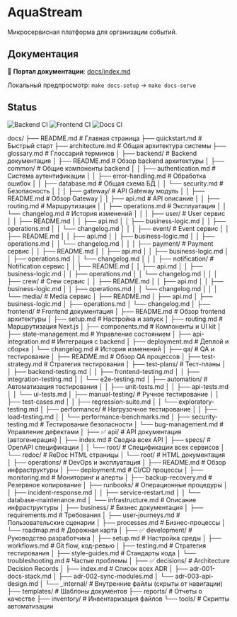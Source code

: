 # AquaStream

Микросервисная платформа для организации событий.

## Документация

📖 **Портал документации**: [docs/index.md](docs/index.md)

Локальный предпросмотр: `make docs-setup` → `make docs-serve`

## Status

![Backend CI](https://github.com/egorov-ma/aquastream/actions/workflows/backend-ci.yml/badge.svg)
![Frontend CI](https://github.com/egorov-ma/aquastream/actions/workflows/frontend-ci.yml/badge.svg)
![Docs CI](https://github.com/egorov-ma/aquastream/actions/workflows/docs-ci.yml/badge.svg)




docs/
├── README.md                     # Главная страница
├── quickstart.md                 # Быстрый старт
├── architecture.md               # Общая архитектура системы
├── glossary.md                   # Глоссарий терминов
│
├── backend/                      # Backend документация
│   ├── README.md                 # Обзор backend архитектуры
│   ├── common/                   # Общие компоненты backend
│   │   ├── authentication.md     # Система аутентификации
│   │   ├── error-handling.md     # Обработка ошибок
│   │   ├── database.md           # Общая схема БД
│   │   └── security.md           # Безопасность
│   │
│   ├── gateway/                  # API Gateway модуль
│   │   ├── README.md             # Обзор Gateway
│   │   ├── api.md                # API описание
│   │   ├── routing.md            # Маршрутизация
│   │   ├── operations.md         # Эксплуатация
│   │   └── changelog.md          # История изменений
│   │
│   ├── user/                     # User сервис
│   │   ├── README.md
│   │   ├── api.md
│   │   ├── business-logic.md
│   │   ├── operations.md
│   │   └── changelog.md
│   │
│   ├── event/                    # Event сервис
│   │   ├── README.md
│   │   ├── api.md
│   │   ├── business-logic.md
│   │   ├── operations.md
│   │   └── changelog.md
│   │
│   ├── payment/                  # Payment сервис
│   │   ├── README.md
│   │   ├── api.md
│   │   ├── business-logic.md
│   │   ├── operations.md
│   │   └── changelog.md
│   │
│   ├── notification/             # Notification сервис
│   │   ├── README.md
│   │   ├── api.md
│   │   ├── business-logic.md
│   │   ├── operations.md
│   │   └── changelog.md
│   │
│   ├── crew/                     # Crew сервис
│   │   ├── README.md
│   │   ├── api.md
│   │   ├── business-logic.md
│   │   ├── operations.md
│   │   └── changelog.md
│   │
│   └── media/                    # Media сервис
│       ├── README.md
│       ├── api.md
│       ├── business-logic.md
│       ├── operations.md
│       └── changelog.md
│
├── frontend/                     # Frontend документация
│   ├── README.md                 # Обзор frontend архитектуры
│   ├── setup.md                  # Настройка и запуск
│   ├── routing.md                # Маршрутизация Next.js
│   ├── components.md             # Компоненты и UI kit
│   ├── state-management.md       # Управление состоянием
│   ├── api-integration.md        # Интеграция с backend
│   ├── deployment.md             # Деплой и сборка
│   └── changelog.md              # История изменений
│
├── qa/                          # QA и тестирование
│   ├── README.md                # Обзор QA процессов
│   ├── test-strategy.md         # Стратегия тестирования
│   ├── test-plans/              # Тест-планы
│   │   ├── backend-testing.md
│   │   ├── frontend-testing.md
│   │   ├── integration-testing.md
│   │   └── e2e-testing.md
│   ├── automation/              # Автоматизация тестирования
│   │   ├── unit-tests.md
│   │   ├── api-tests.md
│   │   └── ui-tests.md
│   ├── manual-testing/          # Ручное тестирование
│   │   ├── test-cases.md
│   │   ├── regression-suite.md
│   │   └── exploratory-testing.md
│   ├── performance/             # Нагрузочное тестирование
│   │   ├── load-testing.md
│   │   └── performance-benchmarks.md
│   ├── security-testing.md      # Тестирование безопасности
│   └── bug-management.md        # Управление дефектами
│
├── ✅ api/                          # API документация (автогенерация)
│   ├── index.md                  # Сводка всех API
│   ├── specs/                    # OpenAPI спецификации
│   │   └── root/                 # Спецификации всех сервисов
│   └── redoc/                    # ReDoc HTML страницы
│       └── root/                 # HTML документация
│
├── operations/                   # DevOps и эксплуатация
│   ├── README.md                 # Обзор инфраструктуры
│   ├── deployment.md             # CI/CD процессы
│   ├── monitoring.md             # Мониторинг и алерты
│   ├── backup-recovery.md        # Резервное копирование
│   ├── runbooks/                 # Операционные процедуры
│   │   ├── incident-response.md
│   │   ├── service-restart.md
│   │   └── database-maintenance.md
│   └── infrastructure.md         # Описание инфраструктуры
│
├── business/                     # Бизнес документация
│   ├── requirements.md           # Требования
│   ├── user-journeys.md          # Пользовательские сценарии
│   ├── processes.md              # Бизнес-процессы
│   └── roadmap.md                # Дорожная карта
│
├── ✅ development/                  # Руководство разработчика
│   ├── setup.md                  # Настройка среды
│   ├── workflows.md              # Git flow, код-ревью
│   ├── testing.md                # Стратегия тестирования
│   ├── style-guides.md           # Стандарты кода
│   └── troubleshooting.md        # Частые проблемы
│
├── ✅ decisions/                    # Architecture Decision Records
│   ├── index.md                  # Список всех ADR
│   ├── adr-001-docs-stack.md
│   ├── adr-002-sync-modules.md
│   └── adr-003-api-design.md
│
└── _internal/                    # Внутренние файлы (скрыты от навигации)
├── templates/                # Шаблоны документов
├── reports/                  # Отчеты о качестве
├── inventory/                # Инвентаризация файлов
└── tools/                    # Скрипты автоматизации